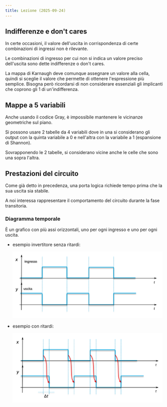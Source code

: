 ```yaml
---
title: Lezione (2025-09-24)
---
```


## Indifferenze e don't cares

In certe occasioni, il valore dell'uscita in corrispondenza di certe
combinazioni di ingressi non è rilevante.

Le combinazioni di ingresso per cui non si indica un valore preciso dell'uscita
sono dette indifferenze o don't cares.

La mappa di Karnaugh deve comunque assegnare un valore alla cella, quindi si
sceglie il valore che permette di ottenere l'espressione più semplice. Bisogna
però ricordarsi di non considerare essenziali gli implicanti che coprono gli 1
di un'indifferenza.

## Mappe a 5 variabili

Anche usando il codice Gray, è impossibile mantenere le vicinanze geometriche
sul piano.

Si possono usare 2 tabelle da 4 variabili dove in una si considerano gli output
con la quinta variabile a 0 e nell'altra con la variabile a 1 (espansione di
Shannon).

Sovrapponendo le 2 tabelle, si considerano vicine anche le celle che sono una
sopra l'altra.

## Prestazioni del circuito

Come già detto in precedenza, una porta logica richiede tempo prima che la sua
uscita sia stabile.

A noi interessa rappresentare il comportamento del circuito durante la fase
transitoria.

### Diagramma temporale

È un grafico con più assi orizzontali, uno per ogni ingresso e uno per ogni
uscita.

- esempio invertitore senza ritardi:

  ![Diagramma temporale invertitore senza ritardi](../../../../../images/diagramma-temporale-inverter-senza-ritardi.png)

- esempio con ritardi:

  ![Diagramma temporale invertitore con ritardi](../../../../../images/diagramma-temporale-inverter-con-ritardi.png)
